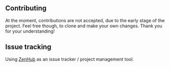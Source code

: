 ## Contributing

At the moment, contributions are not accepted, due to the early stage of the project.
Feel free though, to clone and make your own changes.
Thank you for your understanding!

## Issue tracking

Using [ZenHub](https://github.com/marketplace/zenhub) as an issue tracker / project management tool.
